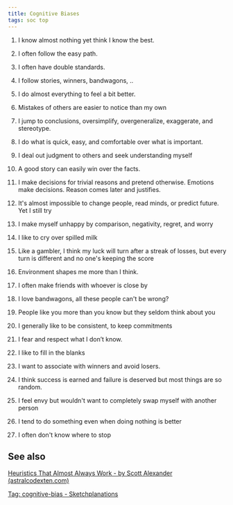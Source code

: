 ```yaml
---
title: Cognitive Biases
tags: soc top
---
```



1. I know almost nothing yet think I know the best. 

2. I often follow the easy path. 

3. I often have double standards. 

4. I follow stories, winners, bandwagons, .. 

5. I do almost everything to feel a bit better. 

6. Mistakes of others are easier to notice than my own

7. I jump to conclusions, oversimplify, overgeneralize, exaggerate, and stereotype. 

8. I do what is quick, easy, and comfortable over what is important.

9. I deal out judgment to others and seek understanding myself

10. A good story can easily win over the facts. 

11. I make decisions for trivial reasons and pretend otherwise. Emotions make decisions. Reason comes later and justifies.

12. It's almost impossible to change people, read minds, or predict future. Yet I still try 

13. I make myself unhappy by comparison, negativity, regret, and worry

14. I like to cry over spilled milk

15. Like a gambler, I think my luck will turn after a streak of losses, but every turn is different and no one's keeping the score 

16. Environment shapes me more than I think.

17. I often make friends with whoever is close by

18. I love bandwagons, all these people can't be wrong?

19. People like you more than you know but they seldom think about you 

20. I generally like to be consistent, to keep commitments

21. I fear and respect what I don’t know.

22. I like to fill in the blanks 

23. I want to associate with winners and avoid losers.

24. I think success is earned and failure is deserved but most things are so random. 

25. I feel envy but wouldn't want to completely swap myself with another person

26. I tend to do something even when doing nothing is better

27. I often don't know where to stop

## See also

[Heuristics That Almost Always Work - by Scott Alexander (astralcodexten.com)](https://www.astralcodexten.com/p/heuristics-that-almost-always-work)

[Tag: cognitive-bias - Sketchplanations](https://sketchplanations.com/tags/cognitive-bias)
